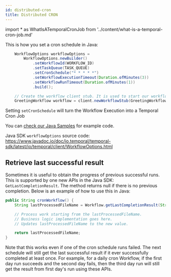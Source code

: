 ```yaml
---
id: distributed-cron
title: Distributed CRON
---
```


<!-- prettier-ignore -->
import * as WhatIsATemporalCronJob from '../content/what-is-a-temporal-cron-job.md'

This is how you set a cron schedule in Java:

```java
    WorkflowOptions workflowOptions =
        WorkflowOptions.newBuilder()
            .setWorkflowId(WORKFLOW_ID)
            .setTaskQueue(TASK_QUEUE)
            .setCronSchedule("* * * * *")
            .setWorkflowExecutionTimeout(Duration.ofMinutes(3))
            .setWorkflowRunTimeout(Duration.ofMinutes(1))
            .build();

    // Create the workflow client stub. It is used to start our workflow execution.
    GreetingWorkflow workflow = client.newWorkflowStub(GreetingWorkflow.class, workflowOptions);
```

Setting `setCronSchedule` will turn the Workflow Execution into a <preview page={WhatIsATemporalCronJob}>Temporal Cron Job</preview>

You can [check our Java Samples](https://github.com/temporalio/samples-java/blob/master/src/main/java/io/temporal/samples/hello/HelloCron.java) for example code.

Java SDK `workflowOptions` source code: https://www.javadoc.io/doc/io.temporal/temporal-sdk/latest/io/temporal/client/WorkflowOptions.html

## Retrieve last successful result

Sometimes it is useful to obtain the progress of previous successful runs.
This is supported by one new APIs in the Java SDK:
`GetLastCompletionResult`. The method returns null if there is no previous completion. Below is an example of how
to use this in Java:

```java
public String cronWorkflow() {
    String lastProcessedFileName = Workflow.getLastCompletionResult(String.class);

    // Process work starting from the lastProcessedFileName.
    // Business logic implementation goes here.
    // Updates lastProcessedFileName to the new value.

    return lastProcessedFileName;
}
```

Note that this works even if one of the cron schedule runs failed. The
next schedule will still get the last successful result if it ever successfully
completed at least once. For example, for a daily cron Workflow, if the first day
run succeeds and the second day fails, then the third day run will still get
the result from first day's run using these APIs.

